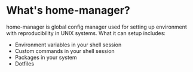 # What's home-manager?

home-manager is global config manager used for setting up environment with reproducibility in UNIX systems.
What it can setup includes:

- Environment variables in your shell session
- Custom commands in your shell session
- Packages in your system
- Dotfiles
